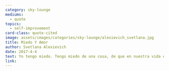 ```yaml
---
category: sky-lounge
mediums:
  - quote
topics:
  - self-improvement
card-class: quote-cited
image: assets/images/categories/sky-lounge/alexievich_svetlana.jpg
title: Miedo Y Amor
author: Svetlana Alexievich
date: 2017-4-4
text: Yo tengo miedo. Tengo miedo de una cosa, de que en nuestra vida el miedo ocupe el lugar del amor.
link:
---
```

